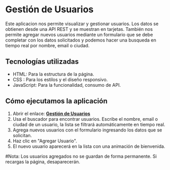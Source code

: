 # Gestión de Usuarios  
Este aplicacion nos permite visualizar y gestionar usuarios. Los datos se obtienen desde una API REST y se muestran en tarjetas. También nos permite agregar nuevos usuarios mediante un formulario que se debe completar con los datos solicitados y podemos hacer una busqueda en tiempo real por nombre, email o ciudad. 

## Tecnologías utilizadas  
- HTML: Para la estructura de la página.
- CSS : Para los estilos y el diseño responsivo.
- JavaScript: Para la funcionalidad, consumo de API.

## Cómo ejecutamos la aplicación  
1. Abrir el enlace:   **[Gestión de Usuarios](https://cynthiaaguero01.github.io/usuario2/)**  
2. Usa el buscador para encontrar usuarios. Escribe el nombre, email o ciudad de un usuario, la lista se filtrará automáticamente en tiempo real.
3. Agrega nuevos usuarios con el formulario ingresando los datos que se solicitan.
4. Haz clic en "Agregar Usuario".
5. El nuevo usuario aparecerá en la lista con una animación de bienvenida.

#Nota: Los usuarios agregados no se guardan de forma permanente. Si recargas la página, desaparecerán.
